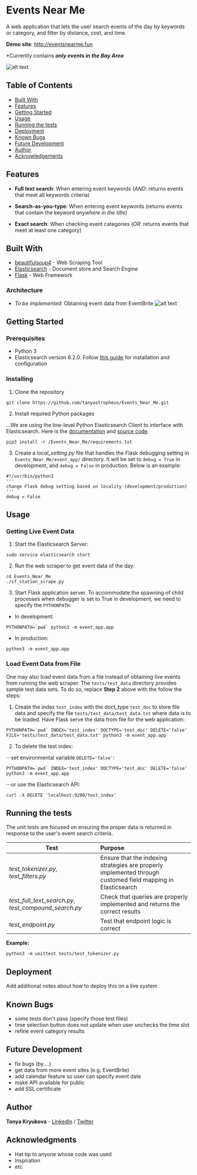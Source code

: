 # Events Near Me

A web application that lets the user search events of the day by keywords or category, and filter by distance, cost, and time. 

**Demo site**: <http://eventsnearme.fun>

*Currently contains **_only events in the Bay Area_**

![alt text](https://i.imgur.com/BmU6dzT.png)

## Table of Contents

- [Built With](#built-with)
- [Features](#features)
- [Getting Started](#getting-started)
- [Usage](#usage)
- [Running the tests](#running-the-tests)
- [Deployment](#deployment)
- [Known Bugs](#knownbugs)
- [Future Development](#future-development)
- [Author](#author)
- [Acknowledgements](#acknowledgements)

## Features
* **Full text search**: 
When entering event keywords (*AND*: returns events that meet all keywords criteria)

* **Search-as-you-type**: 
When entering event keywords (returns events that contain the keyword *anywhere in the title*)

* **Exact search**: 
When checking event categories (*OR*: returns events that meet at least one category)

## Built With

* [beautifulsoup4](https://www.crummy.com/software/BeautifulSoup/bs4/doc/) - Web Scraping Tool
* [Elasticsearch](https://www.elastic.co/) - Document store and Search Engine
* [Flask](http://flask.pocoo.org/) - Web Framework

### Architecture
* *To be implemented*: Obtaining event data from EventBrite
![alt text](https://i.imgur.com/awzPV2w.png)

## Getting Started

### Prerequisites

* Python 3
* Elasticsearch version 6.2.0.  Follow [this guide](https://www.digitalocean.com/community/tutorials/how-to-install-and-configure-elasticsearch-on-ubuntu-14-04) for installation and configuration

### Installing

1. Clone the repository
```
git clone https://github.com/tanyastropheus/Events_Near_Me.git
```

2. Install required Python packages

...We are using the low-level Python Elasticsearch Client to interface with Elasticsearch.  Here is the [documentation](https://elasticsearch-py.readthedocs.io/en/master/) and [source code](https://elasticsearch-py.readthedocs.io/en/master/).
```
pip3 install -r /Events_Near_Me/requirements.txt
```

3. Create a *local_setting.py* file that handles the Flask debugging setting in ```Events_Near_Me/event_app/``` directory.  It will be set to ```debug = True``` in development, and ```debug = False``` in production.  Below is an example:

```
#!/usr/bin/python3
'''
change Flask debug setting based on locality (development/production)
'''
debug = False
```

## Usage

### Getting Live Event Data

1. Start the Elasticsearch Server:
```
sudo service elasticsearch start
```

2. Run the web scraper to get event data of the day:
```
cd Events_Near_Me
./sf_station_scrape.py
```

3. Start Flask application server.  To accommodate the spawning of child processes when debugger is set to True in development, we need to specify the ```PYTHONPATH```:

* In development:
```
PYTHONPATH=`pwd` python3 -m event_app.app
```
* In production:
```
python3 -m event_app.app
```

### Load Event Data from File
One may also load event data from a file instead of obtaining live events from running the web scraper.  The ```tests/test_data``` directory provides sample test data sets.  To do so, replace **Step 2** above with the follow the steps:

1.  Create the index ```test_index``` with the doct_type ```test_doc``` to store file data and specify the file ```tests/test_data/test_data.txt``` where data is to be loaded.  Have Flask serve the data from file for the web application:

```
PYTHONPATH=`pwd` INDEX='test_index' DOCTYPE='test_doc' DELETE='false' FILE='tests/test_data/test_data.txt' python3 -m event_app.app
```

2. To delete the test index:

⋅⋅⋅set environmental variable ```DELETE='false'```:
```
PYTHONPATH=`pwd` INDEX='test_index' DOCTYPE='test_doc' DELETE='false'  python3 -m event_app.app
```

⋅⋅⋅or use the Elasticsearch API:

```
curl -X DELETE 'localhost:9200/test_index'
```

## Running the tests

The unit tests are focused on ensuring the proper data is returned in response to the user's event search criteria.

| Test                                                  | Purpose                                                                                                      |
|-------------------------------------------------------|:-------------------------------------------------------------------------------------------------------------|
| *test_tokenizer.py*, *test_filters.py*                | Ensure that the indexing strategies are properly implemented through customed field mapping in Elasticsearch |
| *test_full_text_search.py*, *test_compound_search.py* | Check that queries are properly implemented and returns the correct results                                  |
| *test_endpoint.py*                                    | Test that endpoint logic is correct                                                                          |

**Example:**

```
python3 -m unittest tests/test_tokenizer.py
```

## Deployment

Add additional notes about how to deploy this on a live system

## Known Bugs

* some tests don't pass (specify those test files)
* time selection button does not update when user unchecks the time slot
* refine event category results

## Future Development

* fix bugs (by....)
* get data from more event sites (e.g. EventBrite)
* add calendar feature so user can specify event date
* make API available for public
* add SSL certificate

## Author

**Tanya Kryukova** - [LinkedIn](https://www.linkedin.com/in/tanya-kryukova) / [Twitter](https://twitter.com/tyastropheus)

## Acknowledgments

* Hat tip to anyone whose code was used
* Inspiration
* etc
